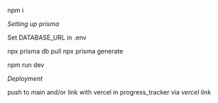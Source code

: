 npm i

*Setting up prisma*

Set DATABASE_URL in .env

npx prisma db pull
npx prisma generate

npm run dev


*Deployment*

push to main and/or link with vercel in progress_tracker via _vercel link_
